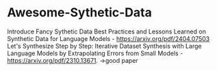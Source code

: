 # Awesome-Sythetic-Data
Introduce Fancy Sythetic Data
Best Practices and Lessons Learned on Synthetic Data for Language Models - https://arxiv.org/pdf/2404.07503
Let's Synthesize Step by Step: Iterative Dataset Synthesis with Large Language Models by Extrapolating Errors from Small Models -https://arxiv.org/pdf/2310.13671. ->good paper
